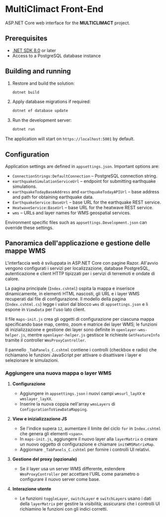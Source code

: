 # MultiClimact Front-End

ASP.NET Core web interface for the **MULTICLIMACT** project.

## Prerequisites

- [.NET SDK 8.0](https://dotnet.microsoft.com/download) or later
- Access to a PostgreSQL database instance

## Building and running

1. Restore and build the solution:

   ```bash
   dotnet build
   ```

2. Apply database migrations if required:

   ```bash
   dotnet ef database update
   ```

3. Run the development server:

   ```bash
   dotnet run
   ```

The application will start on `https://localhost:5001` by default.

## Configuration

Application settings are defined in `appsettings.json`. Important options are:

- `ConnectionStrings:DefaultConnection` – PostgreSQL connection string.
- `earthquakeSimulationServiceUrl` – endpoint for submitting earthquake simulations.
- `earthquakeTodayBaseAddress` and `earthquakeTodayAPIUrl` – base address and path for obtaining earthquake data.
- `EarthquakeService:BaseUrl` – base URL for the earthquake REST service.
- `HeatwaveService:BaseUrl` – base URL for the heatwave REST service.
- `wms` – URLs and layer names for WMS geospatial services.

Environment specific files such as `appsettings.Development.json` can override these settings.

## Panoramica dell'applicazione e gestione delle mappe WMS

L'interfaccia web è sviluppata in ASP.NET Core con pagine Razor. All'avvio vengono configurati i servizi per localizzazione, database PostgreSQL, autenticazione e client HTTP tipizzati per i servizi di terremoti e ondate di calore.

La pagina principale (`Index.cshtml`) ospita la mappa e inserisce dinamicamente, in elementi HTML nascosti, gli URL e i layer WMS recuperati dal file di configurazione. Il modello della pagina (`Index.cshtml.cs`) legge i valori dal blocco `wms` di `appsettings.json` e li espone in `ViewData` per l'uso lato client.

Il file `maps-init.js` crea gli oggetti di configurazione per ciascuna mappa specificando base map, centro, zoom e matrice dei layer WMS; le funzioni di inizializzazione e gestione dei layer sono definite in `openlayer-wms-helper.js`, mentre `openlayer-helper.js` gestisce le richieste `GetFeatureInfo` tramite il controller `WmsProxyController`.

Il pannello `_TabPanels_C.cshtml` contiene i controlli (checkbox e radio) che richiamano le funzioni JavaScript per attivare o disattivare i layer e selezionare le simulazioni.

### Aggiungere una nuova mappa o layer WMS

1. **Configurazione**  
   - Aggiungere in `appsettings.json` i nuovi campi `wmsurl_layXX` e `wmslayer_layXX`.  
   - Inserire la nuova coppia nell'array `wmsLayers` di `ConfigurationToViewDataMapping`.

2. **View e inizializzazione JS**  
   - Se l'indice supera `12`, aumentare il limite del ciclo `for` in `Index.cshtml` che genera gli elementi `<span>`.  
   - In `maps-init.js`, aggiungere il nuovo layer alla `layerMatrix` o creare un nuovo oggetto di configurazione e chiamare `initWMSMatrixMap`.  
   - Aggiornare `_TabPanels_C.cshtml` per fornire i controlli UI relativi.

3. **Gestione del proxy (opzionale)**  
   - Se il layer usa un server WMS differente, estendere `WmsProxyController` per accettare l'URL come parametro o configurare il nuovo server come base.

4. **Interazione utente**  
   - Le funzioni `toggleLayer`, `switchLayer` e `switchLayers` usano i dati della `layerMatrix` per gestire la visibilità; assicurarsi che i controlli UI richiamino le funzioni con gli indici corretti.


